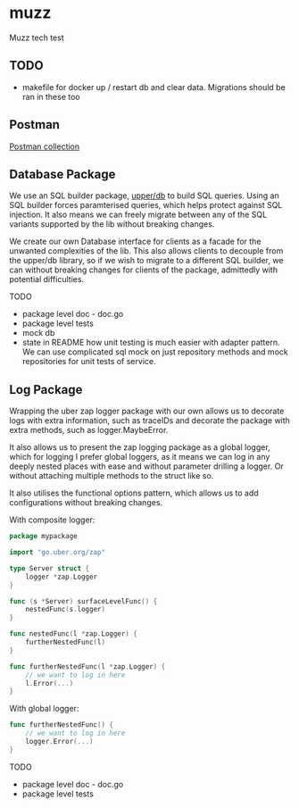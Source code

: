 # muzz
Muzz tech test

## TODO
- makefile for docker up / restart db and clear data. Migrations should be ran in these too

## Postman

[Postman collection](https://www.postman.com/nickbadlose/workspace/muzz-api/collection/13188383-3d2cd57a-d0c4-43bb-ad64-0333f8a67deb?action=share&creator=13188383)

## Database Package

We use an SQL builder package, [upper/db](https://upper.io/v4/) to build SQL queries. Using an SQL builder forces 
paramterised queries, which helps protect against SQL injection. It also means we can freely migrate between any of the 
SQL variants supported by the lib without breaking changes. 

We create our own Database interface for clients as a facade for the unwanted complexities of the lib. This also allows
clients to decouple from the upper/db library, so if we wish to migrate to a different SQL builder, we can without 
breaking changes for clients of the package, admittedly with potential difficulties.

TODO
- package level doc - doc.go
- package level tests
- mock db
- state in README how unit testing is much easier with adapter pattern. We can use complicated sql mock on just repository methods and mock repositories for unit tests of service.

## Log Package

Wrapping the uber zap logger package with our own allows us to decorate logs with extra information, such as traceIDs
and decorate the package with extra methods, such as logger.MaybeError.

It also allows us to present the zap logging package as a global logger, which for logging I prefer global
loggers, as it means we can log in any deeply nested places with ease and without parameter drilling a logger. Or
without attaching multiple methods to the struct like so.

It also utilises the functional options pattern, which allows us to add configurations without breaking changes.

With composite logger:
```go
package mypackage

import "go.uber.org/zap"

type Server struct {
	logger *zap.Logger
}

func (s *Server) surfaceLevelFunc() {
	nestedFunc(s.logger)
} 

func nestedFunc(l *zap.Logger) {
	furtherNestedFunc(l)
}

func furtherNestedFunc(l *zap.Logger) {
	// we want to log in here
	l.Error(...)
}
```

With global logger:
```go
func furtherNestedFunc() {
	// we want to log in here
	logger.Error(...)
}
```

TODO
- package level doc - doc.go
- package level tests

